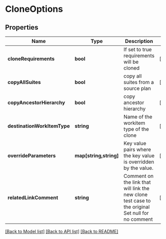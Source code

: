 # CloneOptions

## Properties
Name | Type | Description | Notes
------------ | ------------- | ------------- | -------------
**cloneRequirements** | **bool** | If set to true requirements will be cloned | [optional] 
**copyAllSuites** | **bool** | copy all suites from a source plan | [optional] 
**copyAncestorHierarchy** | **bool** | copy ancestor hierarchy | [optional] 
**destinationWorkItemType** | **string** | Name of the workitem type of the clone | [optional] 
**overrideParameters** | **map[string,string]** | Key value pairs where the key value is overridden by the value. | [optional] 
**relatedLinkComment** | **string** | Comment on the link that will link the new clone  test case to the original Set null for no comment | [optional] 

[[Back to Model list]](../README.md#documentation-for-models) [[Back to API list]](../README.md#documentation-for-api-endpoints) [[Back to README]](../README.md)



